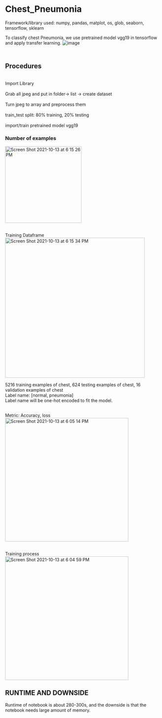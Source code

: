 # Chest_Pneumonia
Framework/library used: numpy, pandas, matplot, os, glob, seaborn, tensorflow, sklearn

To classify chest Pneumonia, we use pretrained model vgg19 in tensorflow and apply transfer learning.
![image](https://user-images.githubusercontent.com/84426364/137032322-d5eef10f-de10-4068-8cc1-16fc4fc37806.png)

<h2> <br> Procedures </br> </h2>
<br> Import Library </br>
<br> Grab all jpeg and put in folder-> list -> create dataset </br>
<br> Turn jpeg to array and preprocess them </br>
<br> train_test split: 80% training, 20% testing </br>
<br> import/train pretrained model vgg19 </br>

<h3> Number of examples </h3><img width="248" alt="Screen Shot 2021-10-13 at 6 15 26 PM" src="https://user-images.githubusercontent.com/84426364/137231918-38146404-9a98-40ca-8ff6-64940c617e0c.png">


<br> Training Dataframe </br><img width="453" alt="Screen Shot 2021-10-13 at 6 15 34 PM" src="https://user-images.githubusercontent.com/84426364/137231693-b55b0b10-724c-4c31-996e-3bcb2fde39ed.png">




5216 training examples of chest, 624 testing examples of chest, 16 validation examples of chest
<br> Label name: [normal, pneumonia] </br> Label name will be one-hot encoded to fit the model.
  


<br> Metric: Accuracy, loss </br><img width="400" alt="Screen Shot 2021-10-13 at 6 05 14 PM" src="https://user-images.githubusercontent.com/84426364/137231757-4eb7f93e-3a63-4f2c-8d97-b3b27e6e7fe8.png">

<br> Training process </br> <img width="400" alt="Screen Shot 2021-10-13 at 6 04 59 PM" src="https://user-images.githubusercontent.com/84426364/137231865-f7b04b53-9b6c-46ee-af76-65fe443e2351.png">

<h2> RUNTIME AND DOWNSIDE </h2>
Runtime of notebook is about 280-300s, and the downside is that the notebook needs large amount of memory.









